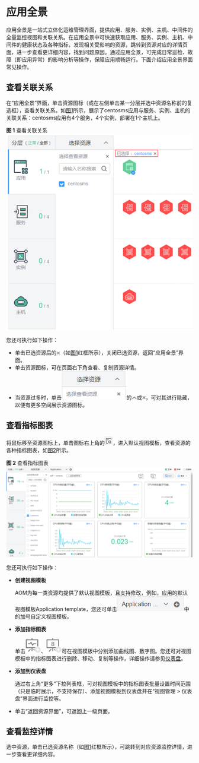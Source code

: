 # 应用全景<a name="aom_02_0042"></a>

应用全景是一站式立体化运维管理界面，提供应用、服务、实例、主机、中间件的全量监控视图和关联关系。在应用全景中可快速获取应用、服务、实例、主机、中间件的健康状态及各种指标，发现相关受影响的资源，跳转到资源对应的详情页面，进一步查看更详细内容，找到问题原因。通过应用全景，可完成日常巡检、故障（即应用异常）的影响分析等操作，保障应用顺畅运行。下面介绍应用全景界面常见操作。

## 查看关联关系<a name="section1712022055019"></a>

在“应用全景”界面，单击资源图标（或在左侧单击某一分层并选中资源名称前的复选框），查看关联关系。如[图1](#fig825052832418)所示，展示了centosms应用与服务、实例、主机的关联关系：centosms应用有4个服务，4个实例，部署在1个主机上。

**图 1**  查看关联关系<a name="fig825052832418"></a>  
![](figures/查看关联关系.png "查看关联关系")

您还可执行如下操作：

-   单击已选资源后的![](figures/关闭.png)（如[图1](#fig825052832418)红框所示），关闭已选资源，返回“应用全景”界面。
-   单击资源图标，可在页面右下角查看、复制资源详情。
-   当资源过多时，单击![](figures/icon-select-resource.png)的![](figures/icon-up-arrow.png)或![](figures/icon-shut-down.png)，可对其进行隐藏，以便有更多空间展示资源图标。

## 查看指标图表<a name="section9228102555215"></a>

将鼠标移至资源图标上，单击图标右上角的![](figures/icon-look-at-view.png)，进入默认视图模板，查看资源的各种指标图表，如[图2](#fig12331840494)所示。

**图 2**  查看指标图表<a name="fig12331840494"></a>  
![](figures/查看指标图表.png "查看指标图表")

您还可执行如下操作：

-   **创建视图模板**

    AOM为每一类资源均提供了默认视图模板，且支持修改，例如，应用的默认视图模板Application template，您还可单击![](figures/icon-application-template.png)中的加号自定义视图模板。

-   **添加指标图表**

    单击![](figures/icon-graph.png)、![](figures/icon-digital-graph.png)可在视图模板中分别添加曲线图、数字图。您还可对视图模板中的指标图表进行删除、移动、复制等操作，详细操作请参见[仪表盘](仪表盘.md)。

-   **添加到仪表盘**

    通过右上角“更多”下拉列表框，可对视图模板中的指标图表批量设置时间范围（只是临时展示，不支持保存）、添加视图模板到仪表盘并在“视图管理 \> 仪表盘”界面进行监控等。


-   单击“返回资源界面”，可返回上一级页面。

## 查看监控详情<a name="section16837174314534"></a>

选中资源，单击已选资源名称（如[图1](#fig825052832418)红框所示），可跳转到对应资源监控详情，进一步查看更详细内容。


